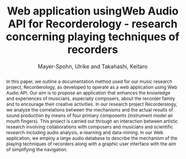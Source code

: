 --- 
title: "Web application usingWeb Audio API for Recorderology - research concerning playing techniques of recorders" 
abstract: "In this paper, we outline a documentation method used for our music research project, Recorderology, as developed to operate as a web application using Web Audio API. Our aim is to propose an application that enhances the knowledge and experiences of musicians, especially composers, about the recorder family and to encourage their creative activities. In our research project Recorderology, we analyze the correlations between the mechanisms and the actual results of sound production by means of four primary components (instrument model air mouth fingers). This project is carried out through an interaction between artistic research involving collaborations with composers and musicians and scientific research including audio analysis, e-learning and data-mining. In our Web application, we employ a large audio database to describe the mechanism of the playing techniques of recorders along with a graphic user interface with the aim of simplifying the navigation." 
address: "Atlanta, Georgia" 
author: "Mayer-Spohn, Ulrike and Takahashi, Keitaro"
webAuthor: "Ulrike Mayer-Spohn, Keitaro Takahashi" 
booktitle: "Proceedings of the International Web Audio Conference" 
editor: "Freeman, Jason and Lerch, Alexander and Paradis, Matthew" 
month: "April"
pages: "" 
publisher: "Georgia Tech" 
series: "WAC '16"
track: "Paper"  
year: "2016" 
id: "2016_62" 
tags: year2016
media: https://smartech.gatech.edu/bitstream/handle/1853/54593/lightningtalks-day2_videostream.html?sequence=8&isAllowed=y 
pdflink: /_data/papers/pdf/2016/2016_62.pdf
ISSN: 2663-5844
---